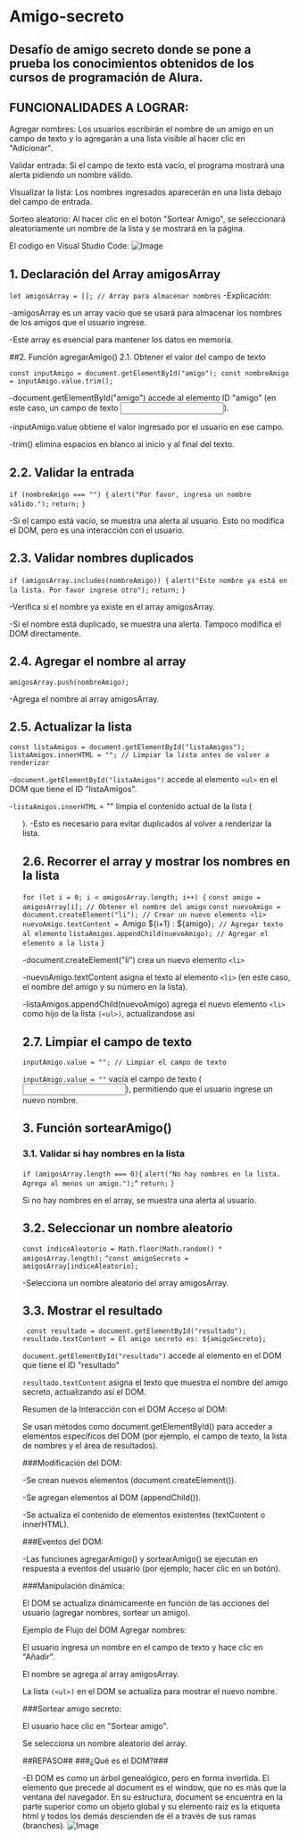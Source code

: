 <h1>Amigo-secreto</h1> 
<h2>Desafío de amigo secreto donde se pone a prueba los conocimientos obtenidos de los cursos de programación de Alura.</h2>

## FUNCIONALIDADES A LOGRAR:

<list>Agregar nombres: Los usuarios escribirán el nombre de un amigo en un campo de texto y lo agregarán a una lista visible al hacer clic en "Adicionar".

<list>Validar entrada: Si el campo de texto está vacío, el programa mostrará una alerta pidiendo un nombre válido.

<list>Visualizar la lista: Los nombres ingresados aparecerán en una lista debajo del campo de entrada.

<list>Sorteo aleatorio: Al hacer clic en el botón "Sortear Amigo", se seleccionará aleatoriamente un nombre de la lista y se mostrará en la página.

El codigo en Visual Studio Code:
![Image](https://github.com/user-attachments/assets/aefbbdd6-e2ba-410e-beb9-8083526fa208)



## 1. Declaración del Array amigosArray


`let amigosArray = []; // Array para almacenar nombres`
-Explicación:

-amigosArray es un array vacío que se usará para almacenar los nombres de los amigos que el usuario ingrese.

-Este array es esencial para mantener los datos en memoria.

##2. Función agregarAmigo()
2.1. Obtener el valor del campo de texto

`const inputAmigo = document.getElementById("amigo");
const nombreAmigo = inputAmigo.value.trim();`

-document.getElementById("amigo") accede al elemento ID "amigo" (en este caso, un campo de texto <input>).

-inputAmigo.value obtiene el valor ingresado por el usuario en ese campo.

-trim() elimina espacios en blanco al inicio y al final del texto.

## 2.2. Validar la entrada

`if (nombreAmigo === "") {`
    `alert("Por favor, ingresa un nombre válido.");`
    `return;`
`}`

-Si el campo está vacío, se muestra una alerta al usuario. Esto no modifica el DOM, pero es una interacción con el usuario.

## 2.3. Validar nombres duplicados

`if (amigosArray.includes(nombreAmigo)) {`
    `alert("Este nombre ya está en la lista. Por favor ingrese otro");`
    `return;`
`}`

-Verifica si el nombre ya existe en el array amigosArray.

-Si el nombre está duplicado, se muestra una alerta. Tampoco modifica el DOM directamente.

## 2.4. Agregar el nombre al array

`amigosArray.push(nombreAmigo);`


-Agrega el nombre al array amigosArray.


## 2.5. Actualizar la lista 

`const listaAmigos = document.getElementById("listaAmigos");
listaAmigos.innerHTML = ""; // Limpiar la lista antes de volver a renderizar`


-`document.getElementById("listaAmigos")` accede al elemento `<ul>` en el DOM que tiene el ID "listaAmigos".

-`listaAmigos.innerHTML` = "" limpia el contenido actual de la lista (<ul>).
-Esto es necesario para evitar duplicados al volver a renderizar la lista.

## 2.6. Recorrer el array y mostrar los nombres en la lista

`for (let i = 0; i < amigosArray.length; i++) {`
    `const amigo = amigosArray[i]; // Obtener el nombre del amigo`
    `const nuevoAmigo = document.createElement("li"); // Crear un nuevo elemento <li>`
    `nuevoAmigo.textContent = `Amigo ${i+1} : ${amigo}`; // Agregar texto al elemento`
    `listaAmigos.appendChild(nuevoAmigo); // Agregar el elemento a la lista`
`}`


-document.createElement("li") crea un nuevo elemento `<li>` 

-nuevoAmigo.textContent asigna el texto al elemento `<li>` (en este caso, el nombre del amigo y su número en la lista).

-listaAmigos.appendChild(nuevoAmigo) agrega el nuevo elemento `<li>` como hijo de la lista `(<ul>)`, actualizandose así

## 2.7. Limpiar el campo de texto
`
inputAmigo.value = ""; // Limpiar el campo de texto
`

`inputAmigo.value = ""` vacía el campo de texto (<input>), permitiendo que el usuario ingrese un nuevo nombre.

## 3. Función sortearAmigo()
### 3.1. Validar si hay nombres en la lista
`
if (amigosArray.length === 0){ `
    `alert("No hay nombres en la lista. Agrega al menos un amigo.");`^
    `return;`
`}`

Si no hay nombres en el array, se muestra una alerta al usuario. 

## 3.2. Seleccionar un nombre aleatorio

`const indiceAleatorio = Math.floor(Math.random() * amigosArray.length);`
`^const amigoSecreto = amigosArray[indiceAleatorio];`

-Selecciona un nombre aleatorio del array amigosArray.


## 3.3. Mostrar el resultado
`
const resultado = document.getElementById("resultado");`
`resultado.textContent = El amigo secreto es: ${amigoSecreto};`


`document.getElementById("resultado")` accede al elemento en el DOM que tiene el ID "resultado"

`resultado.textContent` asigna el texto que muestra el nombre del amigo secreto, actualizando así el DOM.

Resumen de la Interacción con el DOM
Acceso al DOM:

Se usan métodos como document.getElementById() para acceder a elementos específicos del DOM (por ejemplo, el campo de texto, la lista de nombres y el área de resultados).

###Modificación del DOM:

-Se crean nuevos elementos (document.createElement()).

-Se agregan elementos al DOM (appendChild()).

-Se actualiza el contenido de elementos existentes (textContent o innerHTML).

###Eventos del DOM:

-Las funciones agregarAmigo() y sortearAmigo() se ejecutan en respuesta a eventos del usuario (por ejemplo, hacer clic en un botón).

###Manipulación dinámica:

El DOM se actualiza dinámicamente en función de las acciones del usuario (agregar nombres, sortear un amigo).

Ejemplo de Flujo del DOM
Agregar nombres:

El usuario ingresa un nombre en el campo de texto y hace clic en "Añadir".

El nombre se agrega al array amigosArray.

La lista `(<ul>)` en el DOM se actualiza para mostrar el nuevo nombre.

###Sortear amigo secreto:

El usuario hace clic en "Sortear amigo".

Se selecciona un nombre aleatorio del array.

##REPASO##
###¿Qué es el DOM?###

-El DOM es como un árbol genealógico, pero en forma invertida. El elemento que precede al document es el window, que no es más que la ventana del navegador. En su estructura, document se encuentra en la parte superior como un objeto global y su elemento raíz es la etiqueta html y todos los demás descienden de él a través de sus ramas (branches).
![Image](https://github.com/user-attachments/assets/10885070-9137-4903-9de7-91f2c1b19214)

